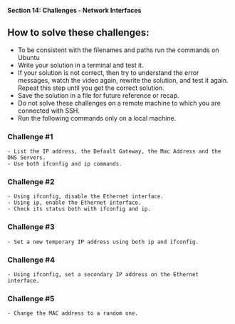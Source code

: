 **Section 14: Challenges - Network Interfaces**
  ## How to solve these challenges:
  - To be consistent with the filenames and paths run the commands on Ubuntu
  - Write your solution in a terminal and test it.
  - If your solution is not correct, then try to understand the error messages, watch the video again, rewrite the solution, and test it again. Repeat this step until you get the correct solution.
  - Save the solution in a file for future reference or recap.
  - Do not solve these challenges on a remote machine to which you are connected with SSH.
  - Run the following commands only on a local machine.
  
  ### Challenge #1
    - List the IP address, the Default Gateway, the Mac Address and the DNS Servers.
    - Use both ifconfig and ip commands.
  
  ### Challenge #2
    - Using ifconfig, disable the Ethernet interface.
    - Using ip, enable the Ethernet interface.
    - Check its status both with ifconfig and ip.
  
  ### Challenge #3
    - Set a new temporary IP address using both ip and ifconfig.
  
  ### Challenge #4
    - Using ifconfig, set a secondary IP address on the Ethernet interface.
  
  ### Challenge #5
    - Change the MAC address to a random one.